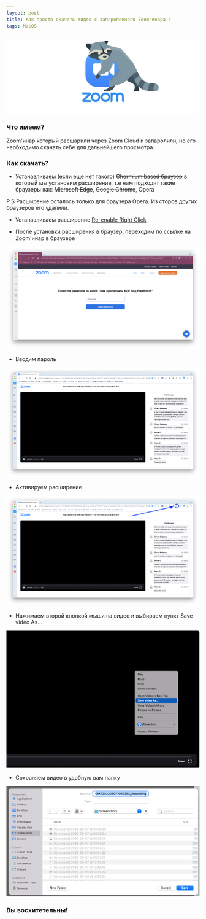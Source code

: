 ```yaml
---
layout: post
title: Как просто скачать видео с запароленного Zoom'инара ?
tags: MacOS
---
```

![](https://raw.githubusercontent.com/tatarinovms/tatarinovms.github.io/master/images/posts/zoom/logo.png)

### Что имеем? 

Zoom'инар который расшарили через Zoom Cloud и запаролили, но его необходимо скачать себе для дальнейшего просмотра. 

### Как скачать? 

- Устанавливаем (если еще нет такого) 
~~Chormium based браузер~~ в который мы установим расширение, т.е нам подходят такие браузеры как:  ~~Microsoft Edge~~, ~~Google Chrome~~, Opera 

P.S Расширение осталось только для браузера Opera. Из сторов других браузеров его удалили.


- Устанавливаем расширение [Re-enable Right Click](https://www.hashtap.com/@copytext/re-enable-right-click-for-google-chrome-opera-install-extension-0qg03eaxG0lN) 

- После установки расширения в браузер, переходим по ссылке на Zoom'инар в браузере

![](https://raw.githubusercontent.com/tatarinovms/tatarinovms.github.io/master/images/posts/zoom/z1.png)

- Вводим пароль

![](https://raw.githubusercontent.com/tatarinovms/tatarinovms.github.io/master/images/posts/zoom/z2.png)

- Активируем расширение 

![](https://raw.githubusercontent.com/tatarinovms/tatarinovms.github.io/master/images/posts/zoom/z2.1.png)

- Нажимаем второй кнопкой мыши на видео и выбираем пункт Save video As...

![](https://raw.githubusercontent.com/tatarinovms/tatarinovms.github.io/master/images/posts/zoom/z3.png)

- Сохраняем видео в удобную вам папку

![](https://raw.githubusercontent.com/tatarinovms/tatarinovms.github.io/master/images/posts/zoom/z4.png)

### Вы восхитетельны!